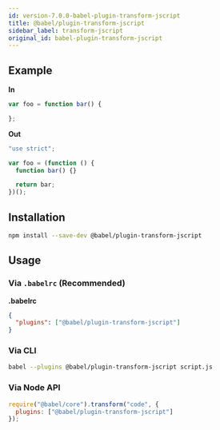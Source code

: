 ```yaml
---
id: version-7.0.0-babel-plugin-transform-jscript
title: @babel/plugin-transform-jscript
sidebar_label: transform-jscript
original_id: babel-plugin-transform-jscript
---
```


## Example

**In**

```javascript
var foo = function bar() {

};
```

**Out**

```javascript
"use strict";

var foo = (function () {
  function bar() {}

  return bar;
})();
```

## Installation

```sh
npm install --save-dev @babel/plugin-transform-jscript
```

## Usage

### Via `.babelrc` (Recommended)

**.babelrc**

```json
{
  "plugins": ["@babel/plugin-transform-jscript"]
}
```

### Via CLI

```sh
babel --plugins @babel/plugin-transform-jscript script.js
```

### Via Node API

```javascript
require("@babel/core").transform("code", {
  plugins: ["@babel/plugin-transform-jscript"]
});
```

